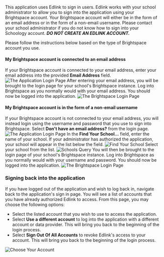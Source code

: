 This application uses Edlink to sign in users. Edlink works with your school administrator to allow you to sign into the application using your Brightspace account. Your Brightspace account will either be in the form of an email address or in the form of a non-email username. Please contact your school administrator if you do not know how to sign into your Schoology account. ***DO NOT CREATE AN EDLINK ACCOUNT.***

Please follow the instructions below based on the type of Brightspace account you use.

#### My Brightspace account is connected to an email address
If your Brightspace account is connected to your email address, enter your email address into the provided **Email Address** field.
<img class="block" src="/documentation/media/dashboard/school/log-in-screen.jpg" alt="The Application Login Page" />
After entering your email address, you will be brought to the login page for your school's Brightspace instance. Log into Brightspace as you normally would with your email address. You should now be logged into the application.
<img class="block" src="/documentation/media/dashboard/school/brightspace-login.jpg" alt="The Brightspace Login Page" />

#### My Brightspace account is in the form of a non-email username
If your Brightspace account is not connected to your email address, you will instead login using the username and password that you use to sign into Brightspace. Select **Don't have an email address?** from the login page.
<img class="block" src="/documentation/media/dashboard/school/log-in-screen.jpg" alt="The Application Login Page" />
In the **Find Your School...** field, enter the name of your school. If your administrator has authorized the application, your school will appear in the list below the field.
<img class="block" src="/documentation/media/dashboard/school/find-your-school.jpg" alt="Find Your School" />
Select your school from the list.
<img class="block" src="/documentation/media/dashboard/school/edlink-school.jpg" alt="Schools Query" />
You will then be brought to the login page of your school's Brightspace instance. Log into Brightspace as you normally would with your username and password. You should now be logged into the application.
<img class="block" src="/documentation/media/dashboard/school/brightspace-login.jpg" alt="The Brightspace Login Page" />

### Signing back into the application
If you have logged out of the application and wish to log back in, navigate back to the application's sign in page. You will see a list of accounts that you have already authorized Edlink to access.
From this page, you may choose the following options:
- Select the listed account that you wish to use to access the application.
- Select **Use a different account** to log into the application with a different account or data provider. This will bring you back to the beginning of the login process.
- Select **Sign Out Of All Accounts** to revoke Edlink's access to your account. This will bring you back to the beginning of the login process.
<img class="block" src="/documentation/media/dashboard/school/brightspace-choose-account.jpg" alt="Choose Your Account" />
